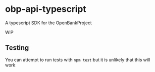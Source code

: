# obp-api-typescript
A typescript SDK for the OpenBankProject

WIP

## Testing
You can attempt to run tests with `npm test` but it is unlikely that this will work